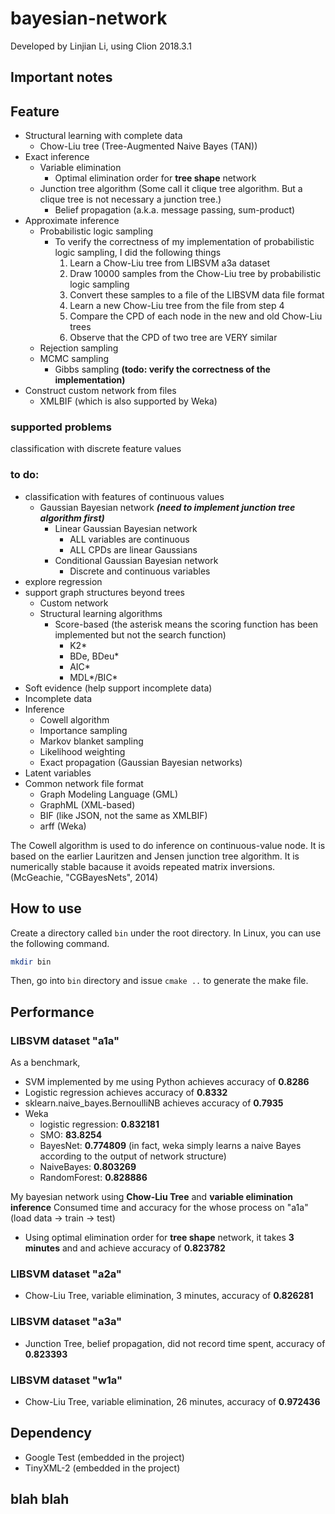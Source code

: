 # bayesian-network

Developed by Linjian Li, using Clion 2018.3.1

## Important notes


## Feature
  * Structural learning with complete data
    * Chow-Liu tree (Tree-Augmented Naive Bayes (TAN))
  * Exact inference
    * Variable elimination
      * Optimal elimination order for **tree shape** network
    * Junction tree algorithm (Some call it clique tree algorithm. But a clique tree is not necessary a junction tree.)
      * Belief propagation (a.k.a. message passing, sum-product)
  * Approximate inference
      * Probabilistic logic sampling
        * To verify the correctness of my implementation of probabilistic logic sampling, I did the following things
          1. Learn a Chow-Liu tree from LIBSVM a3a dataset
          2. Draw 10000 samples from the Chow-Liu tree by probabilistic logic sampling
          3. Convert these samples to a file of the LIBSVM data file format
          4. Learn a new Chow-Liu tree from the file from step 4
          5. Compare the CPD of each node in the new and old Chow-Liu trees
          6. Observe that the CPD of two tree are VERY similar
      * Rejection sampling
      * MCMC sampling
        * Gibbs sampling **(todo: verify the correctness of the implementation)**
  * Construct custom network from files
    * XMLBIF (which is also supported by Weka)



### supported problems
classification with discrete feature values

### to do:
 * classification with features of continuous values
   * Gaussian Bayesian network ***(need to implement junction tree algorithm first)***
     * Linear Gaussian Bayesian network
       * ALL variables are continuous
       * ALL CPDs are linear Gaussians
     * Conditional Gaussian Bayesian network
       * Discrete and continuous variables
 * explore regression
 * support graph structures beyond trees
   * Custom network
   * Structural learning algorithms
     * Score-based (the asterisk means the scoring function has been implemented but not the search function)
       * K2*
       * BDe, BDeu*
       * AIC*
       * MDL*/BIC*
 * Soft evidence (help support incomplete data)
 * Incomplete data
 * Inference
   * Cowell algorithm
   * Importance sampling
   * Markov blanket sampling
   * Likelihood weighting
   * Exact propagation (Gaussian Bayesian networks)
 * Latent variables
 * Common network file format
   * Graph Modeling Language (GML)
   * GraphML (XML-based)
   * BIF (like JSON, not the same as XMLBIF)
   * arff (Weka)

The Cowell algorithm is used to do inference on continuous-value node. It is based on the earlier Lauritzen and Jensen junction tree algorithm. It is numerically stable bacause it avoids repeated matrix inversions. (McGeachie, "CGBayesNets", 2014)

## How to use
Create a directory called ```bin``` under the root directory. In Linux, you can use the following command.

```bash
mkdir bin
```

Then, go into ```bin``` directory and issue ```cmake ..``` to generate the make file.


## Performance

### LIBSVM dataset "a1a"
As a benchmark, 
 * SVM implemented by me using Python achieves accuracy of **0.8286**
 * Logistic regression achieves accuracy of **0.8332**
 * sklearn.naive_bayes.BernoulliNB achieves accuracy of **0.7935**
 * Weka
   * logistic regression: **0.832181**
   * SMO: **83.8254**
   * BayesNet: **0.774809** (in fact, weka simply learns a naive Bayes according to the output of network structure)
   * NaiveBayes: **0.803269**
   * RandomForest: **0.828886**
 
My bayesian network using **Chow-Liu Tree** and **variable elimination inference**
Consumed time and accuracy for the whose process on "a1a" (load data -> train -> test)
 * Using optimal elimination order for **tree shape** network, it takes **3 minutes** and and achieve accuracy of **0.823782**

### LIBSVM dataset "a2a"
 * Chow-Liu Tree, variable elimination, 3 minutes, accuracy of **0.826281**

### LIBSVM dataset "a3a"
 * Junction Tree, belief propagation, did not record time spent, accuracy of **0.823393**

### LIBSVM dataset "w1a"
 * Chow-Liu Tree, variable elimination, 26 minutes, accuracy of **0.972436**


## Dependency
 * Google Test (embedded in the project)
 * TinyXML-2 (embedded in the project)


## blah blah

